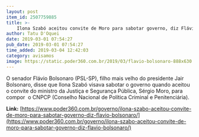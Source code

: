 ```yaml
---
layout: post
item_id: 2507759885
title: >-
    Ilona Szabó aceitou convite de Moro para sabotar governo, diz Flávio Bolsonaro
author: Tatu D'Oquei
date: 2019-03-01 07:54:27
pub_date: 2019-03-01 07:54:27
time_added: 2019-03-04 12:42:03
category: avisamos
image: https://static.poder360.com.br/2019/03/flavio-bolsonaro-888x630.png
---
```


O senador Flávio Bolsonaro (PSL-SP), filho mais velho do presidente Jair Bolsonaro, disse que Ilona Szabó visava sabotar o governo quando aceitou o convite do ministro da Justiça e Segurança Pública, Sérgio Moro, para compor  o CNPCP (Conselho Nacional de Política Criminal e Penitenciária).

**Link:** [https://www.poder360.com.br/governo/ilona-szabo-aceitou-convite-de-moro-para-sabotar-governo-diz-flavio-bolsonaro/](https://www.poder360.com.br/governo/ilona-szabo-aceitou-convite-de-moro-para-sabotar-governo-diz-flavio-bolsonaro/)

